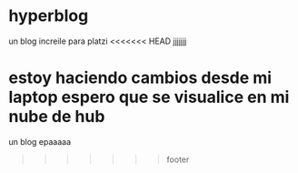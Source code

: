 # hyperblog
un blog increile para platzi 
<<<<<<< HEAD
jjjjjjj


estoy haciendo cambios desde mi laptop  espero que se visualice en mi nube de hub 
=======
un blog epaaaaa
>>>>>>> footer
